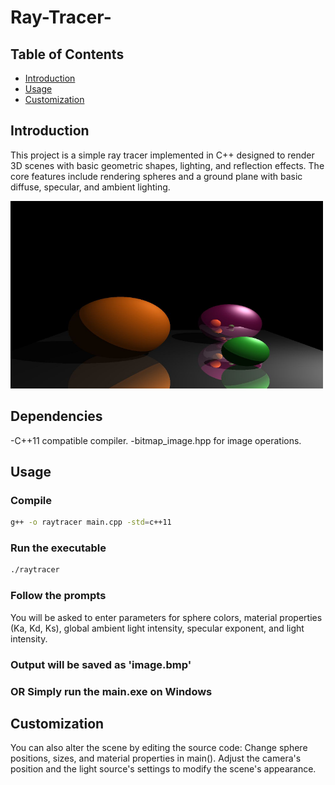 # Ray-Tracer-

## Table of Contents

- [Introduction](#Introduction)
- [Usage](#usage)
- [Customization](#customization)

## Introduction
This project is a simple ray tracer implemented in C++ designed to render 3D scenes with basic geometric shapes, lighting, and reflection effects. The core features include rendering spheres and a ground plane with basic diffuse, specular, and ambient lighting.

<img src="example_output2.jpg" width="500" height="300" alt="Example Output">


## Dependencies
-C++11 compatible compiler.
-bitmap_image.hpp for image operations.

## Usage

### Compile
```bash
g++ -o raytracer main.cpp -std=c++11
```
### Run the executable
```bash
./raytracer
```
### Follow the prompts

You will be asked to enter parameters for sphere colors, material properties (Ka, Kd, Ks), global ambient light intensity, specular exponent, and light intensity.

### Output will be saved as 'image.bmp' 

### OR Simply run the main.exe on Windows

## Customization

You can also alter the scene by editing the source code:
Change sphere positions, sizes, and material properties in main().
Adjust the camera's position and the light source's settings to modify the scene's appearance.

